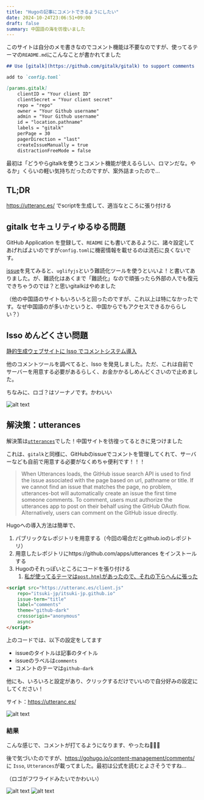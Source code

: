 ```yaml
---
title: "Hugoの記事にコメントできるようにしたい"
date: 2024-10-24T23:06:51+09:00
draft: false
summary: 中国語の海を彷徨いました
---
```


このサイトは自分のメモ書きなのでコメント機能は不要なのですが、使ってるテーマの`README.md`にこんなことが書かれてました

```md
## Use [gitalk](https://github.com/gitalk/gitalk) to support comments

add to `config.toml`

[params.gitalk]
    clientID = "Your client ID"
    clientSecret = "Your client secret"
    repo = "repo"
    owner = "Your Github username"
    admin = "Your Github username"
    id = "location.pathname"
    labels = "gitalk"
    perPage = 30
    pagerDirection = "last"
    createIssueManually = true
    distractionFreeMode = false

```

最初は「どうやらgitalkを使うとコメント機能が使えるらしい、ロマンだな。やるか」くらいの軽い気持ちだったのですが、案外詰まったので...

## TL;DR
https://utteranc.es/ でscriptを生成して、適当なところに張り付ける

## gitalk セキュリティゆるゆる問題
GitHub Application を登録して、`README` にも書いてあるように、諸々設定してあげればよいのですが`config.toml`に機密情報を載せるのは流石に良くないです。

[issue](https://github.com/gitalk/gitalk/discussions/483)を見てみると、`uglifyjs`という難読化ツールを使うといいよ！と書いてありました。が、難読化はあくまで「難読化」なので頑張ったら外部の人でも復元できちゃうのでは？と思いgitalkはやめました

（他の中国語のサイトもいろいろと回ったのですが、これ以上は特になかったです。なぜ中国語のが多いかというと、中国からでもアクセスできるかららしい？）

## Isso めんどくさい問題
[静的生成ウェブサイトに Isso でコメントシステム導入](https://qiita.com/tanabe13f/items/b4417191d5369d1aadbb)

他のコメントツールを調べてると、Isso を発見しました。ただ、これは自前でサーバーを用意する必要があるらしく、お金かかるしめんどくさいので止めました。

ちなみに、ロゴ？はソーナノです。かわいい

![alt text](/images/2024-10-24_add_comment/image.png)

## 解決策：utterances 
解決策は[`utterances`](https://utteranc.es/)でした！中国サイトを彷徨ってるときに見つけました

これは、`gitalk`と同様に、GitHubのissueでコメントを管理してくれて、サーバーなども自前で用意する必要がなくめちゃ便利です！！！

> When Utterances loads, the GitHub issue search API is used to find the issue associated with the page based on url, pathname or title. If we cannot find an issue that matches the page, no problem, utterances-bot will automatically create an issue the first time someone comments.
To comment, users must authorize the utterances app to post on their behalf using the GitHub OAuth flow. Alternatively, users can comment on the GitHub issue directly.

Hugoへの導入方法は簡単で、
1. パブリックなレポジトリを用意する（今回の場合だとgithub.ioのレポジトリ）
2. 用意したレポジトリにhttps://github.com/apps/utterances をインストールする
3. Hugoのそれっぽいところにコードを張り付ける
   1. [私が使ってるテーマは`post.html`があったので、それの下らへんに張った](https://github.com/itsuki-jp/github-style/commit/af2d4ab7b673af4be55ced38fcf2208c784cec78)

```html
<script src="https://utteranc.es/client.js"
    repo="itsuki-jp/itsuki-jp.github.io"
    issue-term="title"
    label="comments"
    theme="github-dark"
    crossorigin="anonymous"
    async>
</script>
```

上のコードでは、以下の設定をしてます
- issueのタイトルは記事のタイトル
- issueのラベルは`comments`
- コメントのテーマは`github-dark`

他にも、いろいろと設定があり、クリックするだけでいいので自分好みの設定にしてください！

サイト：https://utteranc.es/

![alt text](/images/2024-10-24_add_comment/image-1.png)

### 結果
こんな感じで、コメントが打てるようになります、やったね🎉🎉🎉

後で気づいたのですが、https://gohugo.io/content-management/comments/ に `Isso`, `Utterances`が載ってました。最初は公式を読むとよさそうですね...

（ロゴがフワライドみたいでかわいい）

![alt text](/images/2024-10-24_add_comment/image-4.png)
![alt text](/images/2024-10-24_add_comment/image-3.png)
